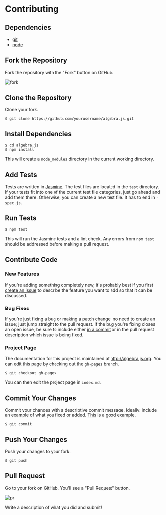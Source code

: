 # Contributing

## Dependencies

* [git](https://git-scm.com/downloads)
* [node](https://nodejs.org/download/)

## Fork the Repository

Fork the repository with the "Fork" button on GitHub.

![fork](http://i.imgur.com/fsJeKPy.png)

## Clone the Repository

Clone your fork.

```
$ git clone https://github.com/yourusername/algebra.js.git
```

## Install Dependencies

```
$ cd algebra.js
$ npm install
```

This will create a `node_modules` directory in the current working directory.

## Add Tests

Tests are written in [Jasmine](http://jasmine.github.io/edge/introduction.html). The test files are located in the `test` directory. If your tests fit into one of the current test file categories, just go ahead and add them there. Otherwise, you can create a new test file. It has to end in `-spec.js`.

## Run Tests

```
$ npm test
```

This will run the Jasmine tests and a lint check. Any errors from `npm test` should be addressed before making a pull request.

## Contribute Code

### New Features

If you're adding something completely new, it's probably best if you first [create an issue](https://github.com/divyun/algebra.js/issues) to describe the feature you want to add so that it can be discussed. 

### Bug Fixes

If you're just fixing a bug or making a patch change, no need to create an issue; just jump straight to the pull request.
If the bug you're fixing closes an open issue, be sure to include either [in a commit](https://help.github.com/articles/closing-issues-via-commit-messages/) or in the pull request description which issue is being fixed.

### Project Page

The documentation for this project is maintained at http://algebra.js.org. You can edit this page by checking out the `gh-pages` branch.

```
$ git checkout gh-pages
```

You can then edit the project page in `index.md`.

## Commit Your Changes

Commit your changes with a descriptive commit message. Ideally, include an example of what you fixed or added.
[This](https://github.com/divyun/algebra.js/commit/3d9b1dbab5d984a270db536378f09519d5df5c8c) is a good example.

```
$ git commit
```

## Push Your Changes

Push your changes to your fork.

```
$ git push
```

## Pull Request

Go to your fork on GitHub. You'll see a "Pull Request" button.

![pr](http://i.imgur.com/3QjkSMP.png)

Write a description of what you did and submit!
